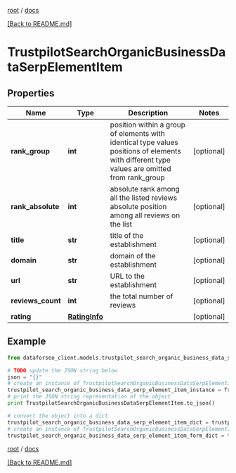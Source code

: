 [root](./../ "root") / [docs](./ "docs")

[[Back to README.md]](./../README.md "[Back to README.md]")

# TrustpilotSearchOrganicBusinessDataSerpElementItem

## Properties

Name | Type | Description | Notes
------------ | ------------- | ------------- | -------------
**rank_group** | **int** | position within a group of elements with identical type values positions of elements with different type values are omitted from rank_group | [optional]
**rank_absolute** | **int** | absolute rank among all the listed reviews absolute position among all reviews on the list | [optional]
**title** | **str** | title of the establishment | [optional]
**domain** | **str** | domain of the establishment | [optional]
**url** | **str** | URL to the establishment | [optional]
**reviews_count** | **int** | the total number of reviews | [optional]
**rating** | [**RatingInfo**](RatingInfo.md) |  | [optional]

## Example

```python
from dataforseo_client.models.trustpilot_search_organic_business_data_serp_element_item import TrustpilotSearchOrganicBusinessDataSerpElementItem

# TODO update the JSON string below
json = "{}"
# create an instance of TrustpilotSearchOrganicBusinessDataSerpElementItem from a JSON string
trustpilot_search_organic_business_data_serp_element_item_instance = TrustpilotSearchOrganicBusinessDataSerpElementItem.from_json(json)
# print the JSON string representation of the object
print TrustpilotSearchOrganicBusinessDataSerpElementItem.to_json()

# convert the object into a dict
trustpilot_search_organic_business_data_serp_element_item_dict = trustpilot_search_organic_business_data_serp_element_item_instance.to_dict()
# create an instance of TrustpilotSearchOrganicBusinessDataSerpElementItem from a dict
trustpilot_search_organic_business_data_serp_element_item_form_dict = trustpilot_search_organic_business_data_serp_element_item.from_dict(trustpilot_search_organic_business_data_serp_element_item_dict)
```

  

[root](./../ "root") / [docs](./ "docs")

[[Back to README.md]](./../README.md "[Back to README.md]")